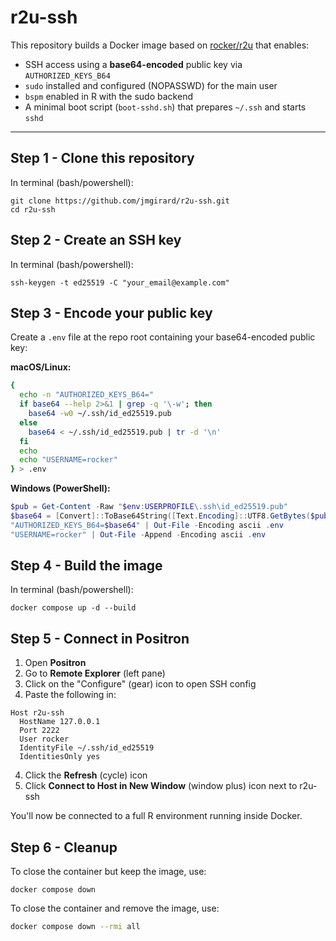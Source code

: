 # r2u-ssh

This repository builds a Docker image based on [rocker/r2u](https://github.com/rocker-org/r2u) that enables:

- SSH access using a **base64-encoded** public key via `AUTHORIZED_KEYS_B64`
- `sudo` installed and configured (NOPASSWD) for the main user
- `bspm` enabled in R with the sudo backend
- A minimal boot script (`boot-sshd.sh`) that prepares `~/.ssh` and starts `sshd`

---

## Step 1 - Clone this repository

In terminal (bash/powershell):
```
git clone https://github.com/jmgirard/r2u-ssh.git
cd r2u-ssh
```

## Step 2 - Create an SSH key

In terminal (bash/powershell):
```
ssh-keygen -t ed25519 -C "your_email@example.com"
```

## Step 3 - Encode your public key

Create a `.env` file at the repo root containing your base64-encoded public key:

**macOS/Linux:**
```bash
{
  echo -n "AUTHORIZED_KEYS_B64="
  if base64 --help 2>&1 | grep -q '\-w'; then
    base64 -w0 ~/.ssh/id_ed25519.pub
  else
    base64 < ~/.ssh/id_ed25519.pub | tr -d '\n'
  fi
  echo
  echo "USERNAME=rocker"
} > .env
```

**Windows (PowerShell):**
```powershell
$pub = Get-Content -Raw "$env:USERPROFILE\.ssh\id_ed25519.pub"
$base64 = [Convert]::ToBase64String([Text.Encoding]::UTF8.GetBytes($pub))
"AUTHORIZED_KEYS_B64=$base64" | Out-File -Encoding ascii .env
"USERNAME=rocker" | Out-File -Append -Encoding ascii .env
```

## Step 4 - Build the image

In terminal (bash/powershell):
```
docker compose up -d --build
```

## Step 5 - Connect in Positron

1. Open **Positron**
2. Go to **Remote Explorer** (left pane)
3. Click on the "Configure" (gear) icon to open SSH config
4. Paste the following in:

```
Host r2u-ssh
  HostName 127.0.0.1
  Port 2222
  User rocker
  IdentityFile ~/.ssh/id_ed25519
  IdentitiesOnly yes
```

4. Click the **Refresh** (cycle) icon
5. Click **Connect to Host in New Window** (window plus) icon next to r2u-ssh

You'll now be connected to a full R environment running inside Docker.

## Step 6 - Cleanup

To close the container but keep the image, use:
```
docker compose down
```

To close the container and remove the image, use:
```bash
docker compose down --rmi all
```
